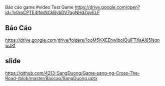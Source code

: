 Báo cáo game
#video Test Game 
https://drive.google.com/open?id=1y0roCPTE4INvNCkBybDV7qgNHdZgvELF
## Báo Cáo 
https://drive.google.com/drive/folders/1ooM5KXEEhwlboIOulFTXaAi65NqnwJ8f
## slide
https://github.com/4213-SangDuong/Game-sang-ng-Cross-The-Road-/blob/master/Baocao/SangDuong.pptx
